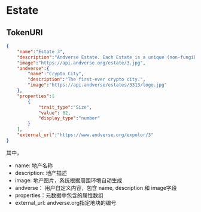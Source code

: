# Estate


## TokenURI

```json
{
    "name":"Estate 3",
    "description":"Andverse Estate. Each Estate is a unique (non-fungible) token lying on the public NewChain blockchain (NRC-7).",
    "image":"https://api.andverse.org/estate/3.jpg",
    "andverse":{
        "name":"Crypto City",
        "description":"The first-ever crypto city.",
        "image":"https://api.andverse/estates/3313/logo.jpg"
    },
    "properties":[
        {
            "trait_type":"Size",
            "value": 62,
            "display_type":"number"
        }
    ],
    "external_url":"https://www.andverse.org/expolor/3"
}
```

其中，
- name: 地产名称
- description: 地产描述
- image: 地产图片，系统根据周围环境自动生成
- andverse： 用户自定义内容，包含 name, description 和 image字段
- properties：元数据中包含的属性数组
- external_url: andverse.org指定地块的编号

